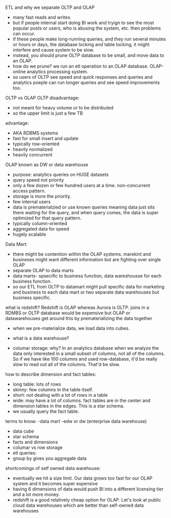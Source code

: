 ETL and why we separate OLTP and OLAP
- many fast reads and writes.
- but if people internal start doing BI work and tryign to see the most popular posts or users, who is abusing the system, etc. then problems can occur.
- if these people make long-running queries, and they run several minutes or hours or days, the database locking and table locking, it might interfere and cause system to be slow.
- instead, you should prune OLTP database to be small, and move data to an OLAP.
- how do we prune? we run an etl operation to an OLAP database. OLAP-online analytics processing system.
- so users of OLTP see speed and quick responses and queries and analytics poeple can run longer queries and see speed improvements too.

OLTP vs OLAP
OLTP
disadvantage:
- not meant for heavy volume or to be distributed
- so the upper limit is just a few TB

advantage:
- AKA RDBMS systems
- fast for small insert and update
- typically row-oriented
- heavily normalized
- heavily concurrent

OLAP
known as DW or data warehouse
- purpose: analytics queries on HUGE datasets
- query speed not priority
- only a few dozen or few hundred users at a time. non-concurrent access pattern.
- storage is more the priority.
- few internal users
- data is prematerialzied or use known queries meaning data just sits there waiting for the query, and when query comes, the data is super optimized for that query pattern.
- typically column-oriented
- aggregated data for speed
- hugely scalable

Data Mart:
- there might be contention within the OLAP systems.  marekint and busineses might want different information but are fighting over single OLAP
- separate OLAP to data marts
- data marts- spsecific to business function, data wareshousse for each business function.
- so our ETL from OLTP to datamart might pull specific data for marketing and business to each data mart or two separate data warehouses but business specific.

what is redshift?
Redshift is OLAP whereas Aurora is OLTP.
joins in a RDMBS or OLTP database would be expensive but OLAP or datawarehouses get around this by prematerializing the data together
- when we pre-materialize data, we load data into cubes.

- what is a data warehouse?
- columar storage: why? In an analytics database when we analyze the data only interested in a small subset of columns, not all of the columns. So if we have like 100 columns and used row-database, it'd be really slow to read out all of the columns. That'd be slow. 

how to describe dimension and fact tables:
- long table: lots of rows
- skinny: few columns in the table itself.
- short: not dealing with a lot of rows in a table
- wide: may have a lot of columns.
fact tables are in the center and dimension tables in the edges. This is a star schema.
- we usually query the fact table.


terms to know:
-data mart
-edw or dw (enterprise data warehouse)
- data cube
- star schema
- facts and dimensions
- columar vs row storage
- etl
queries:
- group by gives you aggregate data

shortcomings of self owned data warehouse:
- eventually we hit a size limit. Our data grows too fast for our OLAP system and it becomes super expensive
- having 6 dimensions of data would push BI into a different licensing tier and a lot more money.
- redshift is a good relatively cheap option for OLAP. Let's look at public cloud data warehouses which are better than self-owned data warehouses


